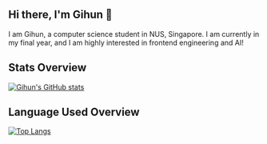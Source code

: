 ## Hi there, I'm Gihun 👋
I am Gihun, a computer science student in NUS, Singapore. I am currently in my final year, and I am highly interested in frontend engineering and AI!

## Stats Overview
[![Gihun's GitHub stats](https://github-readme-stats.vercel.app/api?username=nordic96&show_icons=true&theme=vue-dark&count_private=true)](https://github.com/anuraghazra/github-readme-stats)

## Language Used Overview
[![Top Langs](https://github-readme-stats.vercel.app/api/top-langs/?username=nordic96&layout=compact)](https://github.com/anuraghazra/github-readme-stats)
<!--
**nordic96/nordic96** is a ✨ _special_ ✨ repository because its `README.md` (this file) appears on your GitHub profile.

Here are some ideas to get you started:

- 🔭 I’m currently working on ...
- 🌱 I’m currently learning ...
- 👯 I’m looking to collaborate on ...
- 🤔 I’m looking for help with ...
- 💬 Ask me about ...
- 📫 How to reach me: ...
- 😄 Pronouns: ...
- ⚡ Fun fact: ...
-->
